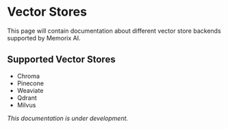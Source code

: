 # Vector Stores

This page will contain documentation about different vector store backends supported by Memorix AI.

## Supported Vector Stores

- Chroma
- Pinecone
- Weaviate
- Qdrant
- Milvus

*This documentation is under development.* 